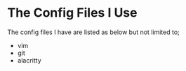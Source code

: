 # The Config Files I Use
The config files I have are listed as below but not limited to;
* vim
* git
* alacritty
